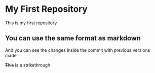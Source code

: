 # My First Repository
This is my first repository

## You can use the same format as markdown
And you can see the changes inside the commit with previous versions made 

~~This~~ is a strikethrough 
